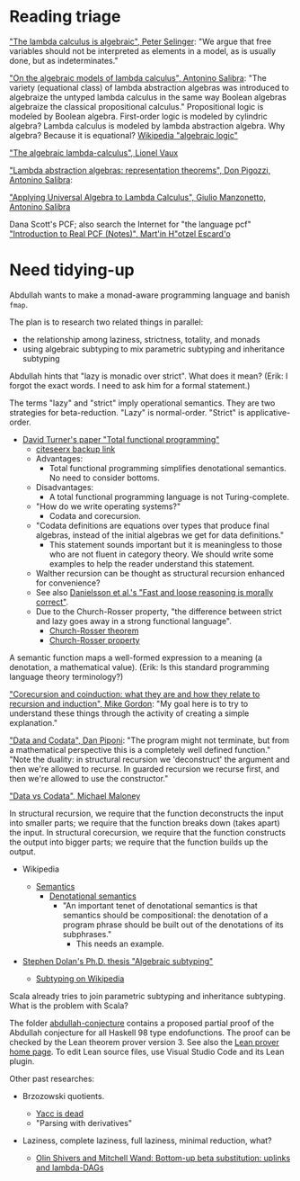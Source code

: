 # Reading triage

["The lambda calculus is algebraic", Peter Selinger](https://www.mscs.dal.ca/~selinger/papers/combinatory.pdf):
"We argue that free variables should not be interpreted as elements in a model, as is usually done, but as indeterminates."

["On the algebraic models of lambda calculus", Antonino Salibra](https://pdfs.semanticscholar.org/055d/69ee4dc95fbf6457419c90338493667478b1.pdf):
"The variety (equational class) of lambda abstraction algebras was introduced
to algebraize the untyped lambda calculus in the same way Boolean algebras algebraize the classical propositional calculus."
Propositional logic is modeled by Boolean algebra.
First-order logic is modeled by cylindric algebra?
Lambda calculus is modeled by lambda abstraction algebra.
Why algebra? Because it is equational?
[Wikipedia "algebraic logic"](https://en.wikipedia.org/wiki/Algebraic_logic)

["The algebraic lambda-calculus", Lionel Vaux](https://pdfs.semanticscholar.org/7596/19f05a42ff3045bcf87fcaa3edbff01e1130.pdf)

["Lambda abstraction algebras: representation theorems", Don Pigozzi, Antonino Salibra](https://pdfs.semanticscholar.org/44c9/2ad00b8ceba78319005db048b24d61a80748.pdf):

["Applying Universal Algebra to Lambda Calculus", Giulio Manzonetto, Antonino Salibra](http://www.dsi.unive.it/~salibra/mainfinale.pdf)

Dana Scott's PCF; also search the Internet for "the language pcf"
["Introduction to Real PCF (Notes)", Mart\'in H\"otzel Escard\'o](http://www.cs.bham.ac.uk/~mhe/papers/RNC3.pdf)

# Need tidying-up

Abdullah wants to make a monad-aware programming language and banish `fmap`.

The plan is to research two related things in parallel:

- the relationship among laziness, strictness, totality, and monads
- using algebraic subtyping to mix parametric subtyping and inheritance subtyping

Abdullah hints that "lazy is monadic over strict".
What does it mean?
(Erik: I forgot the exact words. I need to ask him for a formal statement.)

The terms "lazy" and "strict" imply operational semantics.
They are two strategies for beta-reduction.
"Lazy" is normal-order.
"Strict" is applicative-order.

- [David Turner's paper "Total functional programming"](http://www.jucs.org/jucs_10_7/total_functional_programming/jucs_10_07_0751_0768_turner.pdf)
    - [citeseerx backup link](http://citeseerx.ist.psu.edu/viewdoc/download?doi=10.1.1.106.364&rep=rep1&type=pdf)
    - Advantages:
        - Total functional programming simplifies denotational semantics. No need to consider bottoms.
    - Disadvantages:
        - A total functional programming language is not Turing-complete.
    - "How do we write operating systems?"
        - Codata and corecursion.
    - "Codata definitions are equations over types that produce final algebras, instead of the initial algebras we get for data definitions."
        - This statement sounds important but it is meaningless to those who are not fluent in category theory.
        We should write some examples to help the reader understand this statement.
    - Walther recursion can be thought as structural recursion enhanced for convenience?
    - See also [Danielsson et al.'s "Fast and loose reasoning is morally correct"](http://www.cse.chalmers.se/~nad/publications/danielsson-et-al-popl2006.html).
    - Due to the Church-Rosser property, "the difference between strict and lazy goes away in a strong functional language".
        - [Church-Rosser theorem](https://en.wikipedia.org/wiki/Church%E2%80%93Rosser_theorem)
        - [Church-Rosser property](http://mathworld.wolfram.com/Church-RosserProperty.html)

A semantic function maps a well-formed expression to a meaning (a denotation, a mathematical value).
(Erik: Is this standard programming language theory terminology?)

["Corecursion and coinduction: what they are and how they relate to recursion and induction", Mike Gordon](http://www.cl.cam.ac.uk/archive/mjcg/plans/Coinduction.html):
"My goal here is to try to understand these things through the activity of creating a simple explanation."

["Data and Codata", Dan Piponi](http://blog.sigfpe.com/2007/07/data-and-codata.html):
"The program might not terminate, but from a mathematical perspective this is a completely well defined function."
"Note the duality: in structural recursion we 'deconstruct' the argument and then we're allowed to recurse. In guarded recursion we recurse first, and then we're allowed to use the constructor."

["Data vs Codata", Michael Maloney](https://www.tac-tics.net/blog/data-vs-codata)

In structural recursion, we require that the function deconstructs the input into smaller parts;
we require that the function breaks down (takes apart) the input.
In structural corecursion, we require that the function constructs the output into bigger parts;
we require that the function builds up the output.

- Wikipedia
    - [Semantics](https://en.wikipedia.org/wiki/Semantics_(computer_science))
        - [Denotational semantics](https://en.wikipedia.org/wiki/Denotational_semantics)
            - "An important tenet of denotational semantics is that semantics should be compositional:
            the denotation of a program phrase should be built out of the denotations of its subphrases."
                - This needs an example.

- [Stephen Dolan's Ph.D. thesis "Algebraic subtyping"](https://www.cl.cam.ac.uk/~sd601/thesis.pdf)
    - [Subtyping on Wikipedia](https://en.wikipedia.org/wiki/Subtyping)

Scala already tries to join parametric subtyping and inheritance subtyping.
What is the problem with Scala?

The folder [abdullah-conjecture](abdullah-conjecture/)
contains a proposed partial proof of the Abdullah conjecture for all Haskell 98 type endofunctions.
The proof can be checked by the Lean theorem prover version 3.
See also the [Lean prover home page](https://leanprover.github.io/).
To edit Lean source files, use Visual Studio Code and its Lean plugin.

Other past researches:

- Brzozowski quotients.
    - [Yacc is dead](https://arxiv.org/abs/1010.5023)
    - "Parsing with derivatives"

- Laziness, complete laziness, full laziness, minimal reduction, what?
    - [Olin Shivers and Mitchell Wand: Bottom-up beta substitution: uplinks and lambda-DAGs](http://www.brics.dk/RS/04/38/BRICS-RS-04-38.pdf)
